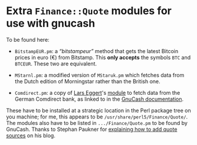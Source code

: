 Extra `Finance::Quote` modules for use with gnucash
=================================================

To be found here:

 * `BitstampEUR.pm`: a *“bitstampeur”* method that gets the latest Bitcoin prices
   in euro (€) from Bitstamp. This **only accepts** the symbols `BTC` and `BTCEUR`.
   These two are equivalent.

 * `MStarnl.pm`: a modified version of `MStaruk.pm` which fetches data from the
   Dutch edition of Morningstar rather than the British one.

 * `Comdirect.pm`: a copy of [Lars Eggert][eggert]'s [module][eggert-code] to
   fetch data from the German Comdirect bank, as linked to in the
   [GnuCash documentation][gcdoc-a1].

These have to be installed at a strategic location in the Perl package tree
on you machine; for me, this appears to be `/usr/share/perl5/Finance/Quote/`.
The modules also have to be listed in `.../Finance/Quote.pm` to be found by
GnuCash. Thanks to Stephan Paukner for [explaining how to add quote sources][paukner]
on his blog.


[eggert]: https://eggert.org/
[eggert-code]: https://eggert.org/software/Comdirect.pm
[gcdoc-a1]: https://www.gnucash.org/docs/v2.6/C/gnucash-help/apas01.html
[paukner]: http://stephan.paukner.cc/syslog/archives/401-How-to-add-new-quote-sources-to-GnuCash.html

